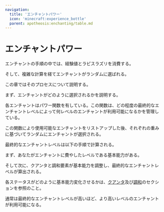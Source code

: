 ```yaml
---
navigation:
  title: 'エンチャントパワー'
  icon: 'minecraft:experience_bottle'
  parent: apotheosis:enchanting/table.md
---
```


# エンチャントパワー

エンチャントの手順の中では、経験値とラピスラズリを消費する。

そして、複雑な計算を経てエンチャントがランダムに選ばれる。

この章ではそのプロセスについて説明する。

まず、エンチャントがどのように選択されるかを説明する。

各エンチャントは<Color id="dark_purple">パワー関数</Color>を有している。この関数は、どの程度の<Color id="dark_purple">最終的なエンチャントレベル</Color>によって何レベルのエンチャントが利用可能になるかを管理している。

この関数により使用可能なエンチャントをリストアップした後、それぞれの重みに基づいてランダムにエンチャントが選択される。

<Color id="dark_purple">最終的なエンチャントレベル</Color>は以下の手順で計算される。

まず、あなたがエンチャントに費やしたレベルである<Color id="gold">基本能力</Color>がある。

そして次に、<Color id="red">クアンタ</Color>と調和要素が<Color id="gold">基本能力</Color>を調整し、<Color id="dark_purple">最終的なエンチャントレベル</Color>が算出される。

各ステータスがどのように<Color id="gold">基本能力</Color>変化させるかは、[<Color id="red">クアンタ</Color>](./stats.md#quanta)及び[調和](./stats.md#rectification)のセクションを参照のこと。

通常は<Color id="dark_purple">最終的なエンチャントレベル</Color>が高いほど、より高いレベルのエンチャントが利用可能になる。
